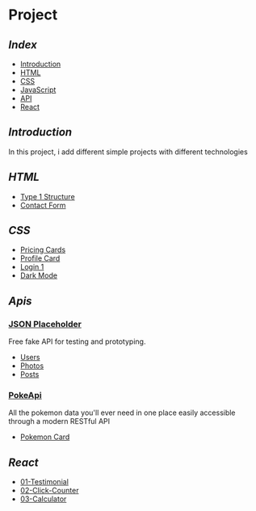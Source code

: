 # Project

## _Index_

- [Introduction](#introduction)
- [HTML](#html)
- [CSS](#css)
- [JavaScript](#javascript)
- [API](#apis)
- [React](#react)

## _Introduction_

In this project, i add different simple projects with different technologies

## _HTML_

- [Type 1 Structure](/html/navbar-structure/navbar-1.html)
- [Contact Form](/html/forms-structure/contact-form/contact.html)

## _CSS_

- [Pricing Cards](/css/pricing-card/pricing-card.html)
- [Profile Card](/css/profile-card/profile-card.html)
- [Login 1](/css/login/login.html)
- [Dark Mode](/css/dark-mode/dark-mode-bem.css)

## _Apis_

### [JSON Placeholder](https://jsonplaceholder.typicode.com/)

Free fake API for testing and prototyping.

- [Users](/api/placeholder/users/)
- [Photos](/api/placeholder/photos/)
- [Posts](/api/placeholder/posts/)

### [PokeApi](https://pokeapi.co/)

All the pokemon data you'll ever need in one place easily accessible through a modern RESTful API

- [Pokemon Card](/api/pokeapi/)

## _React_

- [01-Testimonial](/react/projects/01-testimonials/)
- [02-Click-Counter](/react/projects/02-click-counter/)
- [03-Calculator](/react/projects/03-calculator/)
